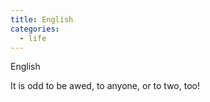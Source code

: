 ```yaml
---
title: English
categories:
  - life
---
```


English

It is odd
to be awed,
to anyone,
or
to
two,
too!
